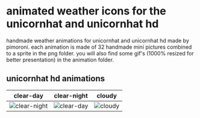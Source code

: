 # animated weather icons for the unicornhat and unicornhat hd
handmade weather animations for unicornhat and unicornhat hd made by pimoroni. each animation is made of 32 handmade mini pictures combined to a sprite in the png folder. you will also find some gif's (1000% resized for better presentation) in the animation folder.

## unicornhat hd animations


| clear-day                   | clear-night             | cloudy            |
|:---------------------------:|:-----------------------:|:-----------------:|
| ![clear-night][clear-night] | ![clear-day][clear-day] | ![cloudy][cloudy] |



[clear-day]: https://github.com/LoveBootCaptain/unicornhat_weather_icons/blob/master/animation/HD/clear-day.gif "clear-day"
[clear-night]: https://github.com/LoveBootCaptain/unicornhat_weather_icons/blob/master/animation/HD/clear-night.gif "clear-night"
[cloudy]: https://github.com/LoveBootCaptain/unicornhat_weather_icons/blob/master/animation/HD/cloudy.gif "cloudy"